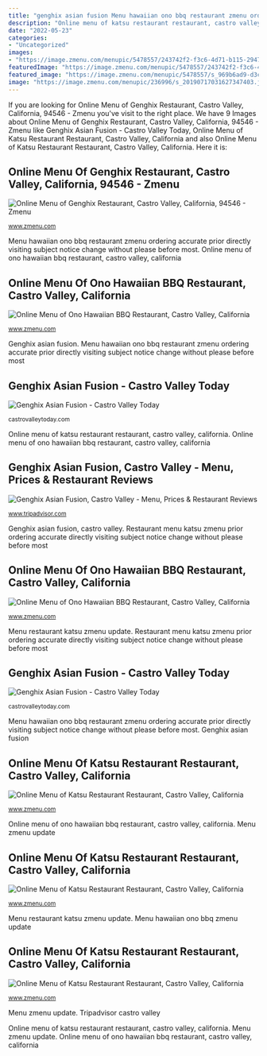 ```yaml
---
title: "genghix asian fusion Menu hawaiian ono bbq restaurant zmenu ordering accurate prior directly visiting subject notice change without please before most"
description: "Online menu of katsu restaurant restaurant, castro valley, california"
date: "2022-05-23"
categories:
- "Uncategorized"
images:
- "https://image.zmenu.com/menupic/5478557/243742f2-f3c6-4d71-b115-2947b3e9cdd8.jpg"
featuredImage: "https://image.zmenu.com/menupic/5478557/243742f2-f3c6-4d71-b115-2947b3e9cdd8.jpg"
featured_image: "https://image.zmenu.com/menupic/5478557/s_969b6ad9-d3c9-4896-938b-e38403d3c747.jpg"
image: "https://image.zmenu.com/menupic/236996/s_20190717031627347403.jpg"
---
```


If you are looking for Online Menu of Genghix Restaurant, Castro Valley, California, 94546 - Zmenu you've visit to the right place. We have 9 Images about Online Menu of Genghix Restaurant, Castro Valley, California, 94546 - Zmenu like Genghix Asian Fusion - Castro Valley Today, Online Menu of Katsu Restaurant Restaurant, Castro Valley, California and also Online Menu of Katsu Restaurant Restaurant, Castro Valley, California. Here it is:

## Online Menu Of Genghix Restaurant, Castro Valley, California, 94546 - Zmenu

![Online Menu of Genghix Restaurant, Castro Valley, California, 94546 - Zmenu](https://image.zmenu.com/menupic/236996/s_20190717031627347403.jpg "Online menu of ono hawaiian bbq restaurant, castro valley, california")

<small>www.zmenu.com</small>

Menu hawaiian ono bbq restaurant zmenu ordering accurate prior directly visiting subject notice change without please before most. Online menu of ono hawaiian bbq restaurant, castro valley, california

## Online Menu Of Ono Hawaiian BBQ Restaurant, Castro Valley, California

![Online Menu of Ono Hawaiian BBQ Restaurant, Castro Valley, California](https://image.zmenu.com/menupic/5478557/s_969b6ad9-d3c9-4896-938b-e38403d3c747.jpg "Online menu of katsu restaurant restaurant, castro valley, california")

<small>www.zmenu.com</small>

Genghix asian fusion. Menu hawaiian ono bbq restaurant zmenu ordering accurate prior directly visiting subject notice change without please before most

## Genghix Asian Fusion - Castro Valley Today

![Genghix Asian Fusion - Castro Valley Today](https://castrovalleytoday.com/wp-content/uploads/2020/04/Genghix_2.jpg "Menu restaurant katsu zmenu update")

<small>castrovalleytoday.com</small>

Online menu of katsu restaurant restaurant, castro valley, california. Online menu of ono hawaiian bbq restaurant, castro valley, california

## Genghix Asian Fusion, Castro Valley - Menu, Prices &amp; Restaurant Reviews

![Genghix Asian Fusion, Castro Valley - Menu, Prices &amp; Restaurant Reviews](https://media-cdn.tripadvisor.com/media/photo-s/07/a5/f9/51/cherry-blossom.jpg "Online menu of katsu restaurant restaurant, castro valley, california")

<small>www.tripadvisor.com</small>

Genghix asian fusion, castro valley. Restaurant menu katsu zmenu prior ordering accurate directly visiting subject notice change without please before most

## Online Menu Of Ono Hawaiian BBQ Restaurant, Castro Valley, California

![Online Menu of Ono Hawaiian BBQ Restaurant, Castro Valley, California](https://image.zmenu.com/menupic/5478557/243742f2-f3c6-4d71-b115-2947b3e9cdd8.jpg "Genghix asian fusion")

<small>www.zmenu.com</small>

Menu restaurant katsu zmenu update. Restaurant menu katsu zmenu prior ordering accurate directly visiting subject notice change without please before most

## Genghix Asian Fusion - Castro Valley Today

![Genghix Asian Fusion - Castro Valley Today](https://castrovalleytoday.com/wp-content/uploads/2020/04/Genghix_4.jpg "Restaurant menu katsu zmenu prior ordering accurate directly visiting subject notice change without please before most")

<small>castrovalleytoday.com</small>

Menu hawaiian ono bbq restaurant zmenu ordering accurate prior directly visiting subject notice change without please before most. Genghix asian fusion

## Online Menu Of Katsu Restaurant Restaurant, Castro Valley, California

![Online Menu of Katsu Restaurant Restaurant, Castro Valley, California](https://image.zmenu.com/menupic/237116/s_eba9a852-a664-4e3e-9867-ae882b605122.jpg "Menu restaurant katsu zmenu update")

<small>www.zmenu.com</small>

Online menu of ono hawaiian bbq restaurant, castro valley, california. Menu zmenu update

## Online Menu Of Katsu Restaurant Restaurant, Castro Valley, California

![Online Menu of Katsu Restaurant Restaurant, Castro Valley, California](https://image.zmenu.com/menupic/237116/s_e3970343-281c-4f4d-bbab-74cbe7179a86.jpg "Genghix asian fusion")

<small>www.zmenu.com</small>

Menu restaurant katsu zmenu update. Menu hawaiian ono bbq zmenu update

## Online Menu Of Katsu Restaurant Restaurant, Castro Valley, California

![Online Menu of Katsu Restaurant Restaurant, Castro Valley, California](https://image.zmenu.com/menupic/237116/eba9a852-a664-4e3e-9867-ae882b605122.jpg "Genghix asian fusion")

<small>www.zmenu.com</small>

Menu zmenu update. Tripadvisor castro valley

Online menu of katsu restaurant restaurant, castro valley, california. Menu zmenu update. Online menu of ono hawaiian bbq restaurant, castro valley, california
